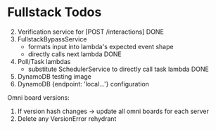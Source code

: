 # Fullstack Todos
2. Verification service for [POST /interactions] DONE
3. FullstackBypassService
   * formats input into lambda's expected event shape
   * directly calls next lambda DONE
4. Poll/Task lambdas
   * substitute SchedulerService to directly call task lambda DONE
5. DynamoDB testing image
6. DynamoDB {endpoint: 'local...'} configuration



Omni board versions:
1. If version hash changes -> update all omni boards for each server
2. Delete any VersionError rehydrant
